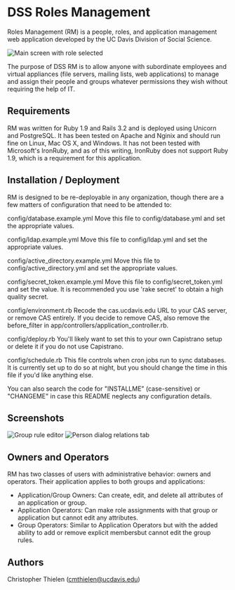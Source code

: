 # DSS Roles Management

Roles Management (RM) is a people, roles, and application management web
application developed by the UC Davis Division of Social Science.

![Main screen with role selected](http://169.237.101.195/image1.png "Main screen with role selected")

The purpose of DSS RM is to allow anyone with subordinate employees and
virtual appliances (file servers, mailing lists, web applications) to
manage and assign their people and groups whatever permissions they wish
without requiring the help of IT.

## Requirements

RM was written for Ruby 1.9 and Rails 3.2 and is deployed using Unicorn and
PostgreSQL. It has been tested on Apache and Nginix and should run fine on
Linux, Mac OS X, and Windows. It has not been tested with Microsoft's
IronRuby, and as of this writing, IronRuby does not support Ruby 1.9, which
is a requirement for this application.

## Installation / Deployment

RM is designed to be re-deployable in any organization, though there are a few
matters of configuration that need to be attended to:

config/database.example.yml
	Move this file to config/database.yml and set the appropriate values.

config/ldap.example.yml
  Move this file to config/ldap.yml and set the appropriate values.

config/active_directory.example.yml
  Move this file to config/active_directory.yml and set the appropriate values.

config/secret_token.example.yml
	Move this file to config/secret_token.yml and set the value. It is recommended
	you use 'rake secret' to obtain a high quality secret.

config/environment.rb
	Recode the cas.ucdavis.edu URL to your CAS server, or remove CAS entirely. If
  you decide to remove CAS, also remove the before_filter in
	app/controllers/application_controller.rb.

config/deploy.rb
	You'll likely want to set this to your own Capistrano setup or delete it
	if you do not use Capistrano.

config/schedule.rb
  This file controls when cron jobs run to sync databases. It is currently
  set up to do so at night, but you should change the time in this file if
  you'd like anything else.

You can also search the code for "INSTALLME" (case-sensitive) or "CHANGEME"
in case this README neglects any configuration details.

## Screenshots
![Group rule editor](http://169.237.101.195/image2.png "Group rule editor")
![Person dialog relations tab](http://169.237.101.195/image3.png "Person dialog relations tab")

## Owners and Operators
RM has two classes of users with administrative behavior: owners and operators. Their
application applies to both groups and applications:

  - Application/Group Owners: Can create, edit, and delete all attributes of an application or group.
  - Application Operators: Can make role assignments with that group or application but cannot edit
               any attributes.
  - Group Operators: Similar to Application Operators but with the added ability to add or remove explicit
               membersbut cannot edit the group rules.

## Authors
Christopher Thielen (cmthielen@ucdavis.edu)
